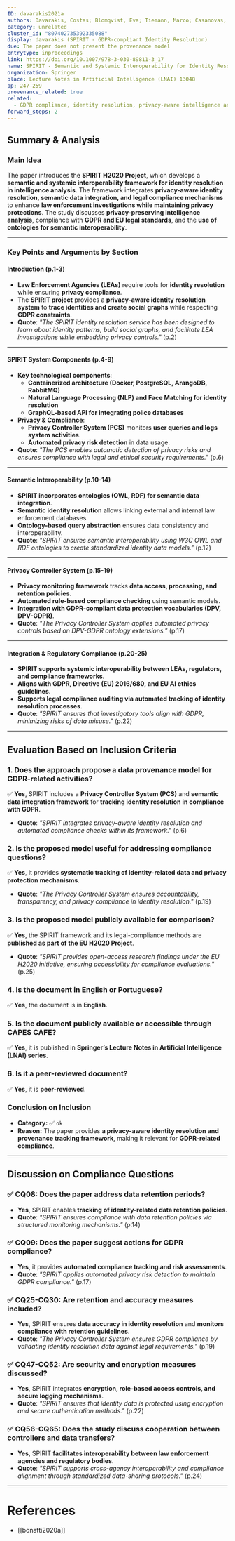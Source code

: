 ```yaml
---
ID: davarakis2021a
authors: Davarakis, Costas; Blomqvist, Eva; Tiemann, Marco; Casanovas, Pompeu
category: unrelated
cluster_id: "807402735392335088"
display: davarakis (SPIRIT - GDPR-compliant Identity Resolution)
due: The paper does not present the provenance model
entrytype: inproceedings
link: https://doi.org/10.1007/978-3-030-89811-3_17
name: SPIRIT - Semantic and Systemic Interoperability for Identity Resolution in Intelligence Analysis
organization: Springer
place: Lecture Notes in Artificial Intelligence (LNAI) 13048
pp: 247–259
provenance_related: true
related:
  - GDPR compliance, identity resolution, privacy-aware intelligence analysis
forward_steps: 2
---
```

## **Summary & Analysis**

### **Main Idea**

The paper introduces the **SPIRIT H2020 Project**, which develops a **semantic and systemic interoperability framework for identity resolution in intelligence analysis**. The framework integrates **privacy-aware identity resolution, semantic data integration, and legal compliance mechanisms** to enhance **law enforcement investigations while maintaining privacy protections**. The study discusses **privacy-preserving intelligence analysis**, compliance with **GDPR and EU legal standards**, and the **use of ontologies for semantic interoperability**.

---

### **Key Points and Arguments by Section**

#### **Introduction (p.1-3)**

- **Law Enforcement Agencies (LEAs)** require tools for **identity resolution** while ensuring **privacy compliance**.
- The **SPIRIT project** provides a **privacy-aware identity resolution system** to **trace identities and create social graphs** while respecting **GDPR constraints**.
- **Quote**: _"The SPIRIT identity resolution service has been designed to learn about identity patterns, build social graphs, and facilitate LEA investigations while embedding privacy controls."_ (p.2)

---

#### **SPIRIT System Components (p.4-9)**

- **Key technological components**:
    - **Containerized architecture (Docker, PostgreSQL, ArangoDB, RabbitMQ)**
    - **Natural Language Processing (NLP) and Face Matching for identity resolution**
    - **GraphQL-based API for integrating police databases**
- **Privacy & Compliance**:
    - **Privacy Controller System (PCS)** monitors **user queries and logs system activities**.
    - **Automated privacy risk detection** in data usage.
- **Quote**: _"The PCS enables automatic detection of privacy risks and ensures compliance with legal and ethical security requirements."_ (p.6)

---

#### **Semantic Interoperability (p.10-14)**

- **SPIRIT incorporates ontologies (OWL, RDF) for semantic data integration**.
- **Semantic identity resolution** allows linking external and internal law enforcement databases.
- **Ontology-based query abstraction** ensures data consistency and interoperability.
- **Quote**: _"SPIRIT ensures semantic interoperability using W3C OWL and RDF ontologies to create standardized identity data models."_ (p.12)

---

#### **Privacy Controller System (p.15-19)**

- **Privacy monitoring framework** tracks **data access, processing, and retention policies**.
- **Automated rule-based compliance checking** using semantic models.
- **Integration with GDPR-compliant data protection vocabularies (DPV, DPV-GDPR)**.
- **Quote**: _"The Privacy Controller System applies automated privacy controls based on DPV-GDPR ontology extensions."_ (p.17)

---

#### **Integration & Regulatory Compliance (p.20-25)**

- **SPIRIT supports systemic interoperability between LEAs, regulators, and compliance frameworks**.
- **Aligns with GDPR, Directive (EU) 2016/680, and EU AI ethics guidelines**.
- **Supports legal compliance auditing via automated tracking of identity resolution processes**.
- **Quote**: _"SPIRIT ensures that investigatory tools align with GDPR, minimizing risks of data misuse."_ (p.22)

---

## **Evaluation Based on Inclusion Criteria**

### **1. Does the approach propose a data provenance model for GDPR-related activities?**

✅ **Yes**, SPIRIT includes a **Privacy Controller System (PCS)** and **semantic data integration framework** for **tracking identity resolution in compliance with GDPR**.

- **Quote**: _"SPIRIT integrates privacy-aware identity resolution and automated compliance checks within its framework."_ (p.6)

### **2. Is the proposed model useful for addressing compliance questions?**

✅ **Yes**, it provides **systematic tracking of identity-related data and privacy protection mechanisms**.

- **Quote**: _"The Privacy Controller System ensures accountability, transparency, and privacy compliance in identity resolution."_ (p.19)

### **3. Is the proposed model publicly available for comparison?**

✅ **Yes**, the SPIRIT framework and its legal-compliance methods are **published as part of the EU H2020 Project**.

- **Quote**: _"SPIRIT provides open-access research findings under the EU H2020 initiative, ensuring accessibility for compliance evaluations."_ (p.25)

### **4. Is the document in English or Portuguese?**

✅ **Yes**, the document is in **English**.

### **5. Is the document publicly available or accessible through CAPES CAFE?**

✅ **Yes**, it is published in **Springer’s Lecture Notes in Artificial Intelligence (LNAI) series**.

### **6. Is it a peer-reviewed document?**

✅ **Yes**, it is **peer-reviewed**.

### **Conclusion on Inclusion**

- **Category:** ✅ `ok`
- **Reason:** The paper provides **a privacy-aware identity resolution and provenance tracking framework**, making it relevant for **GDPR-related compliance**.

---

## **Discussion on Compliance Questions**

### ✅ **CQ08:** Does the paper address data retention periods?

- **Yes**, SPIRIT enables **tracking of identity-related data retention policies**.
- **Quote**: _"SPIRIT ensures compliance with data retention policies via structured monitoring mechanisms."_ (p.14)

### ✅ **CQ09:** Does the paper suggest actions for GDPR compliance?

- **Yes**, it provides **automated compliance tracking and risk assessments**.
- **Quote**: _"SPIRIT applies automated privacy risk detection to maintain GDPR compliance."_ (p.17)

### ✅ **CQ25-CQ30:** Are retention and accuracy measures included?

- **Yes**, SPIRIT ensures **data accuracy in identity resolution** and **monitors compliance with retention guidelines**.
- **Quote**: _"The Privacy Controller System ensures GDPR compliance by validating identity resolution data against legal requirements."_ (p.19)

### ✅ **CQ47-CQ52:** Are security and encryption measures discussed?

- **Yes**, SPIRIT integrates **encryption, role-based access controls, and secure logging mechanisms**.
- **Quote**: _"SPIRIT ensures that identity data is protected using encryption and secure authentication methods."_ (p.22)

### ✅ **CQ56-CQ65:** Does the study discuss cooperation between controllers and data transfers?

- **Yes**, SPIRIT **facilitates interoperability between law enforcement agencies and regulatory bodies**.
- **Quote**: _"SPIRIT supports cross-agency interoperability and compliance alignment through standardized data-sharing protocols."_ (p.24)

---

# References

- [[bonatti2020a]]